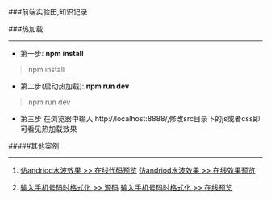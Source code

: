 ###前端实验田,知识记录



###热加载
***
- 第一步: **npm install**
> npm install


- 第二步(启动热加载): **npm run dev**
> npm run dev


- 第三步 在浏览器中输入 http://localhost:8888/,修改src目录下的js或者css即可看见热加载效果




#####其他案例
***
1. [仿andriod水波效果 >> 在线代码预览](https://github.com/zhenghuahou/test/blob/dev/demo/ripple.html "悬停显示")
[仿andriod水波效果 >> 在线效果预览](http://htmlpreview.github.io/?https://github.com/zhenghuahou/test/blob/dev/demo/ripple.html "悬停显示")

2. [输入手机号码时格式化 >> 源码](https://github.com/zhenghuahou/test/blob/master/demo/format.html "代码")
[输入手机号码时格式化 >> 在线预览](http://htmlpreview.github.io/?https://github.com/zhenghuahou/test/blob/master/demo/format.html "手机号码格式化")